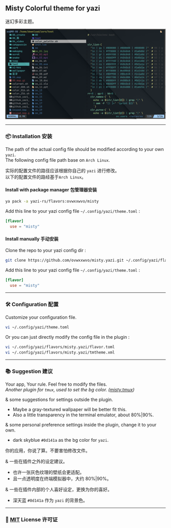 ## Misty Colorful theme for yazi  

迷幻多彩主题。  

![screenshot](screenshot/00.png)  

----  

### 📦 Installation 安装  

The path of the actual config file should be modified according to your own `yazi`.  
The following config file path base on `Arch Linux`.  

实际的配置文件的路径应该根据你自己的 `yazi` 进行修改。  
以下的配置文件的路经基于`Arch Linux`。  

#### Install with package manager 包管理器安装  

```sh  
ya pack -a yazi-rs/flavors:ovwxxwvo/misty  
```  
Add this line to your yazi config file `~/.config/yazi/theme.toml` :  
```toml  
[flavor]  
  use = "misty"  
```  

#### Install manually 手动安装  

Clone the repo to your yazi config dir :  
```sh  
git clone https://github.com/ovwxxwvo/misty.yazi.git ~/.config/yazi/flavors/  
```  
Add this line to your yazi config file `~/.config/yazi/theme.toml` :  
```toml  
[flavor]  
  use = "misty"  
```  

----  

### 🛠️ Configuration 配置  

Customize your configuration file.  
```sh  
vi ~/.config/yazi/theme.toml  
```  

Or you can just directly modify the config file in the plugin :  
```sh  
vi ~/.config/yazi/flavors/misty.yazi/flavor.toml  
vi ~/.config/yazi/flavors/misty.yazi/tmtheme.xml  
```  

----  

### 📚 Suggestion 建议  

Your app, Your rule. Feel free to modify the files.  
*Another plugin for `tmux`, used to set the bg color.  ([misty.tmux](https://github.com/ovwxxwvo/misty.tmux.git))*  

& some suggestions for settings outside the plugin.  
- Maybe a gray-textured wallpaper will be better fit this.  
- Also a little transparency in the terminal emulator, about 80%|90%.  

& some personal preference settings inside the plugin, change it to your own.  
- dark  skyblue  `#0d141a` as the bg color for  `yazi`.  

你的应用，你说了算。不要害怕修改文件。  

& 一些在插件之外的设定建议。  
- 也许一张灰色纹理的壁纸会更适配。  
- 且一点透明度在终端模拟器中，大约 80%|90%。  

& 一些在插件内部的个人喜好设定，更换为你的喜好。  
- 深天蓝 `#0d141a` 作为  `yazi`  的背景色。  

----  

### 📜 [MIT](LICENSE) License 许可证  


